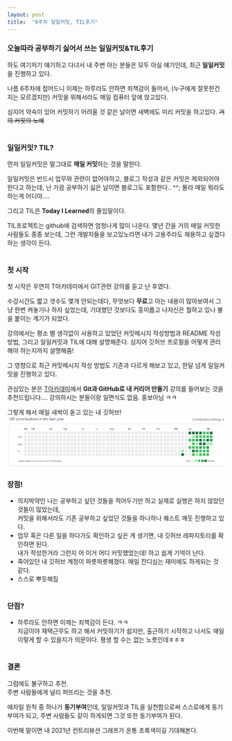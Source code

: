 ```yaml
---
layout: post
title:  "6주차 일일커밋, TIL후기"
---
```


### 오늘따라 공부하기 싫어서 쓰는 일일커밋&TIL후기
하도 여기저기 얘기하고 다녀서 내 주변 아는 분들은 모두 아실 얘기인데, 최근 **일일커밋**을 진행하고 있다.

나름 6주차에 접어드니 이제는 하루라도 안하면 죄책감이 들어서, (누구에게 잘못한건지는 모르겠지만) 커밋을 위해서라도 매일 컴퓨터 앞에 앉고있다.

심지어 약속이 있어 커밋하기 어려울 것 같은 날이면 새벽에도 미리 커밋을 하고있다. ~~거의 커밋의 노예~~
<br/><br/>


### 일일커밋? TIL?
먼저 일일커밋은 말그대로 **매일 커밋**하는 것을 말한다.

일일커밋은 반드시 업무와 관련이 없어야하고, 블로그 작성과 같은 커밋은 제외되어야 한다고 하는데,
난 가끔 공부하기 싫은 날이면 블로그도 포함한다.. ^^; 몰라 매일 뭐라도 하는게 어디야....


그리고 TIL은 **Today I Learned**의 줄임말이다. 

TIL프로젝트는 github에 검색하면 엄청나게 많이 나온다. 몇년 간을 거의 매일 커밋한 사람들도 종종 보는데,
그런 개발자들을 보고있노라면 내가 고용주라도 채용하고 싶겠다 하는 생각이 든다.
<br/><br/>

### 첫 시작
첫 시작은 우연히 T아카데미에서 GIT관련 강의를 듣고 난 후였다.

수강시간도 짧고 갯수도 몇개 안되는데다, 무엇보다 **무료**고 아는 내용이 많아보여서 그냥 한번 켜놓기나 하자 싶었는데,
기대했던 것보다도 흥미롭고 나자신은 뭘하고 있나 불을 붙이는 계기가 되었다.

강의에서는 평소 별 생각없이 사용하고 있었던 커밋메시지 작성방법과 README 작성방법, 
그리고 일일커밋과 TIL에 대해 설명해준다. 심지어 깃허브 프로필을 어떻게 관리해야 하는지까지 설명해줌!

그 영향으로 최근 커밋메시지 작성 방법도 기존과 다르게 해보고 있고, 한달 넘게 일일커밋을 진행하고 있다.

관심있는 분은 [T아카데미](https://tacademy.skplanet.com/frontMain.action)에서 **Git과 GitHub로 내 커리어 만들기** 강의를
들어보는 것을 추천드립니다.... 강의하시는 분들이랑 일면식도 없음. 홍보아님 ㅋㅋ

그렇게 해서 매일 새싹이 돋고 있는 내 깃허브!
![TIL](/assets/images/til.PNG)
<br/>

### 장점!
- 의지박약인 나는 공부하고 싶던 것들을 적어두기만 하고 실제로 실행은 하지 않았던 것들이 많았는데, <br/>
  커밋을 위해서라도 기존 공부하고 싶었던 것들을 하나하나 퀘스트 깨듯 진행하고 있다.
- 업무 혹은 다른 일을 하다가도 확인하고 싶은 게 생기면, 내 깃허브 레파지토리를 확인하면 된다. <br/>
  내가 작성한거라 그런지 어 이거 어디 커밋했었는데! 하고 쉽게 기억이 난다.
- 죽어있던 내 깃허브 계정이 파릇파릇해졌다. 매일 잔디심는 재미에도 하게되는 것 같다.
- 스스로 뿌듯해짐
<br/><br/>
  
### 단점?
- 하루라도 안하면 이제는 죄책감이 든다. ㅋㅋ<br/>
  지금이야 재택근무도 하고 해서 커밋하기가 쉽지만, 출근하기 시작하고 나서도 매일 이렇게 할 수 있을지가 의문이다. 
  평생 할 수는 없는 노릇인데ㅎㅎㅎ
<br/><br/>


### 결론
그럼에도 불구하고 추천. <br/>
주변 사람들에게 널리 퍼뜨리는 것을 추천. <br/>

애자일 원칙 중 하나가 **동기부여**인데, 일일커밋과 TIL을 실천함으로써 스스로에게 동기부여가 되고,
주변 사람들도 같이 하게되면 그것 또한 동기부여가 된다.

이번해 말이면 내 2021년 컨트리뷰션 그래프가 온통 초록색이길 기대해본다.

